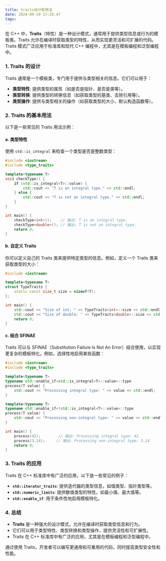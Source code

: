 ```yaml
---
title: traits设计和用法
date: 2024-09-29 17:25:47
tags:
---
```


在 C++ 中，**Traits**（特性）是一种设计模式，通常用于提供类型信息或行为的模板类。Traits 允许在编译时获取类型的特性，从而实现更灵活和可扩展的代码。Traits 模式广泛应用于标准库和现代 C++ 编程中，尤其是在模板编程和泛型编程中。

### 1. Traits 的设计

Traits 通常是一个模板类，专门用于提供与类型相关的信息。它们可以用于：

- **类型特性**: 提供类型的属性（如是否是指针、是否是类等）。
- **类型转换**: 提供类型的转换信息（如获取类型的基类、去除引用等）。
- **类型操作**: 提供与类型相关的操作（如获取类型的大小、默认构造函数等）。

### 2. Traits 的基本用法

以下是一些常见的 Traits 用法示例：

#### a. 类型特性

使用 `std::is_integral` 来检查一个类型是否是整数类型：

```cpp
#include <iostream>
#include <type_traits>

template<typename T>
void checkType() {
    if (std::is_integral<T>::value) {
        std::cout << "T is an integral type." << std::endl;
    } else {
        std::cout << "T is not an integral type." << std::endl;
    }
}

int main() {
    checkType<int>();    // 输出: T is an integral type.
    checkType<double>(); // 输出: T is not an integral type.
    return 0;
}
```

#### b. 自定义 Traits

你可以定义自己的 Traits 类来提供特定类型的信息。例如，定义一个 Traits 类来获取类型的大小：

```cpp
#include <iostream>

template<typename T>
struct TypeTraits {
    static const size_t size = sizeof(T);
};

int main() {
    std::cout << "Size of int: " << TypeTraits<int>::size << std::endl; // 输出: Size of int: 4
    std::cout << "Size of double: " << TypeTraits<double>::size << std::endl; // 输出: Size of double: 8
    return 0;
}
```

#### c. 结合 SFINAE

Traits 可以与 SFINAE（Substitution Failure Is Not An Error）结合使用，以实现更复杂的模板特化。例如，选择性地启用某些函数：

```cpp
#include <iostream>
#include <type_traits>

template<typename T>
typename std::enable_if<std::is_integral<T>::value>::type
process(T value) {
    std::cout << "Processing integral type: " << value << std::endl;
}

template<typename T>
typename std::enable_if<!std::is_integral<T>::value>::type
process(T value) {
    std::cout << "Processing non-integral type: " << value << std::endl;
}

int main() {
    process(42);        // 输出: Processing integral type: 42
    process(3.14);     // 输出: Processing non-integral type: 3.14
    return 0;
}
```

### 3. Traits 的应用

Traits 在 C++ 标准库中有广泛的应用，以下是一些常见的例子：

- **`std::iterator_traits`**: 提供迭代器的类型信息，如值类型、指针类型等。
- **`std::numeric_limits`**: 提供数值类型的特性，如最小值、最大值等。
- **`std::enable_if`**: 用于条件性地启用模板特化。

### 4. 总结

- **Traits** 是一种强大的设计模式，允许在编译时获取类型信息和行为。
- 它们可以用于类型特性、类型转换和类型操作，提供灵活性和可扩展性。
- Traits 在 C++ 标准库中有广泛的应用，尤其是在模板编程和泛型编程中。

通过使用 Traits，开发者可以编写更通用和可重用的代码，同时提高类型安全性和性能。